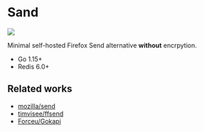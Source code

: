 # Sand

![](https://github.com/bookgin/sand/actions/workflows/test.yml/badge.svg)

Minimal self-hosted Firefox Send alternative **without** encrpytion.

- Go 1.15+
- Redis 6.0+

## Related works

- [mozilla/send](https://github.com/mozilla/send)
- [timvisee/ffsend](https://github.com/timvisee/ffsend)
- [Forceu/Gokapi](https://github.com/Forceu/Gokapi)
